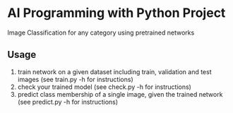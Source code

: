 # AI Programming with Python Project

Image Classification for any category using pretrained networks

## Usage
1. train network on a given dataset including train, validation and test images (see train.py -h for instructions)
2. check your trained model (see check.py -h for instructions)
2. predict class membership of a single image, given the trained network (see predict.py -h for instructions)
